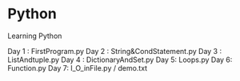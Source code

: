# Python
Learning Python

Day 1 : FirstProgram.py
Day 2 : String&CondStatement.py
Day 3 : ListAndtuple.py
Day 4 : DictionaryAndSet.py
Day 5: Loops.py
Day 6: Function.py
Day 7: I_O_inFile.py / demo.txt